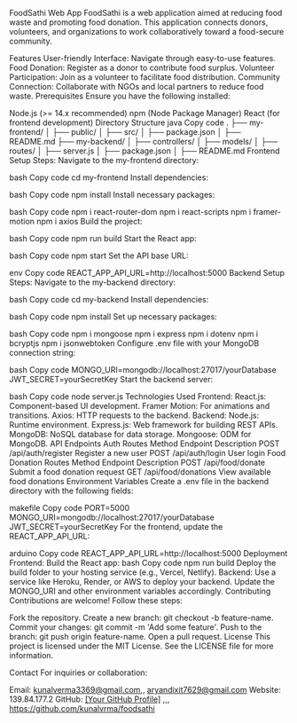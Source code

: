 FoodSathi Web App
FoodSathi is a web application aimed at reducing food waste and promoting food donation. This application connects donors, volunteers, and organizations to work collaboratively toward a food-secure community.

Features
User-friendly Interface: Navigate through easy-to-use features.
Food Donation: Register as a donor to contribute food surplus.
Volunteer Participation: Join as a volunteer to facilitate food distribution.
Community Connection: Collaborate with NGOs and local partners to reduce food waste.
Prerequisites
Ensure you have the following installed:

Node.js (>= 14.x recommended)
npm (Node Package Manager)
React (for frontend development)
Directory Structure
java
Copy code
.
├── my-frontend/
│   ├── public/
│   ├── src/
│   ├── package.json
│   ├── README.md
├── my-backend/
│   ├── controllers/
│   ├── models/
│   ├── routes/
│   ├── server.js
│   ├── package.json
│   ├── README.md
Frontend Setup
Steps:
Navigate to the my-frontend directory:

bash
Copy code
cd my-frontend
Install dependencies:

bash
Copy code
npm install
Install necessary packages:

bash
Copy code
npm i react-router-dom
npm i react-scripts
npm i framer-motion
npm i axios
Build the project:

bash
Copy code
npm run build
Start the React app:

bash
Copy code
npm start
Set the API base URL:

env
Copy code
REACT_APP_API_URL=http://localhost:5000
Backend Setup
Steps:
Navigate to the my-backend directory:

bash
Copy code
cd my-backend
Install dependencies:

bash
Copy code
npm install
Set up necessary packages:

bash
Copy code
npm i mongoose
npm i express
npm i dotenv
npm i bcryptjs
npm i jsonwebtoken
Configure .env file with your MongoDB connection string:

bash
Copy code
MONGO_URI=mongodb://localhost:27017/yourDatabase
JWT_SECRET=yourSecretKey
Start the backend server:

bash
Copy code
node server.js
Technologies Used
Frontend:
React.js: Component-based UI development.
Framer Motion: For animations and transitions.
Axios: HTTP requests to the backend.
Backend:
Node.js: Runtime environment.
Express.js: Web framework for building REST APIs.
MongoDB: NoSQL database for data storage.
Mongoose: ODM for MongoDB.
API Endpoints
Auth Routes
Method	Endpoint	Description
POST	/api/auth/register	Register a new user
POST	/api/auth/login	User login
Food Donation Routes
Method	Endpoint	Description
POST	/api/food/donate	Submit a food donation request
GET	/api/food/donations	View available food donations
Environment Variables
Create a .env file in the backend directory with the following fields:

makefile
Copy code
PORT=5000
MONGO_URI=mongodb://localhost:27017/yourDatabase
JWT_SECRET=yourSecretKey
For the frontend, update the REACT_APP_API_URL:

arduino
Copy code
REACT_APP_API_URL=http://localhost:5000
Deployment
Frontend:
Build the React app:
bash
Copy code
npm run build
Deploy the build folder to your hosting service (e.g., Vercel, Netlify).
Backend:
Use a service like Heroku, Render, or AWS to deploy your backend.
Update the MONGO_URI and other environment variables accordingly.
Contributing
Contributions are welcome! Follow these steps:

Fork the repository.
Create a new branch: git checkout -b feature-name.
Commit your changes: git commit -m 'Add some feature'.
Push to the branch: git push origin feature-name.
Open a pull request.
License
This project is licensed under the MIT License. See the LICENSE file for more information.

Contact
For inquiries or collaboration:

Email: kunalverma3369@gmail.com,, aryandixit7629@gmail.com
Website: 139.84.177.2
GitHub: [[Your GitHub Profile]](https://aryandixit04.github.io/myPortfolio-main/) ,,, https://github.com/kunalvrma/foodsathi
